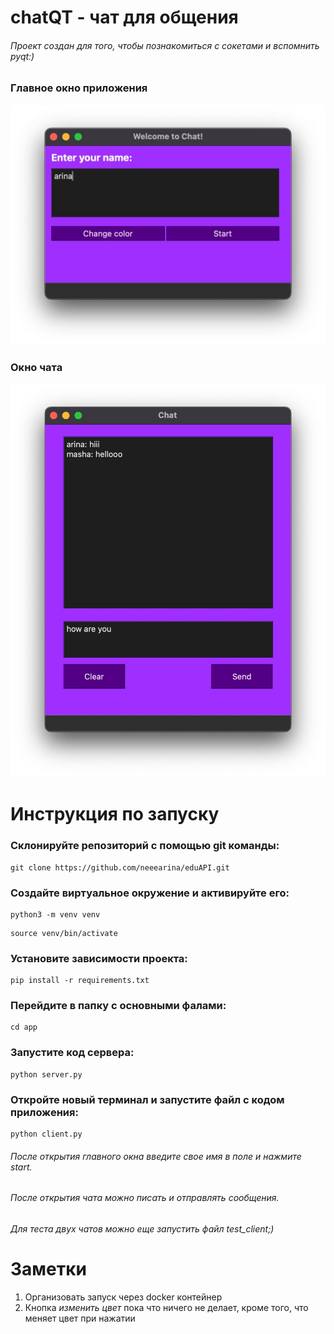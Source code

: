 # chatQT - чат для общения

###### Проект создан для того, чтобы познакомиться с сокетами и вспомнить pyqt:)

### Главное окно приложения

![Главное окно](https://github.com/neeearina/chatQT/raw/main/screens/main.jpg)

### Окно чата

![Окно чата](https://github.com/neeearina/chatQT/raw/main/screens/chat.jpg)

# Инструкция по запуску

### Склонируйте репозиторий с помощью git команды:

```commandline
git clone https://github.com/neeearina/eduAPI.git
```

### Создайте виртуальное окружение и активируйте его:

```commandline
python3 -m venv venv 
```

```commandline
source venv/bin/activate 
```

### Установите зависимости проекта:

```commandline
pip install -r requirements.txt
```

### Перейдите в папку с основными фалами:

```commandline
cd app
```

### Запустите код сервера:

```commandline
python server.py
```

### Откройте новый терминал и запустите файл с кодом приложения:

```commandline
python client.py
```

###### После открытия главного окна введите свое имя в поле и нажмите *start*.

###### После открытия чата можно писать и отправлять сообщения.

###### Для теста двух чатов можно еще запустить файл *test_client*;)

# Заметки

1. Организовать запуск через docker контейнер
2. Кнопка *изменить цвет* пока что ничего не делает, кроме того, что меняет цвет при нажатии
